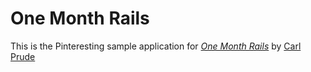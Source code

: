 # One Month Rails

This is the Pinteresting sample application for
[*One Month Rails*](http://onemonthrails.com)
by [Carl Prude](http://www.linkedin.com/in/carlprude/)